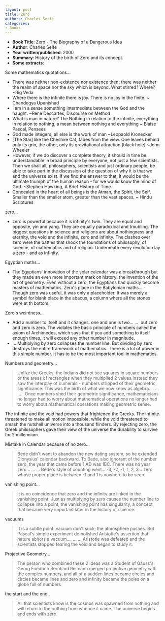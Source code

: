 ```yaml
---
layout: post
title: Zero
authors: Charles Seife
categories:
- Books
---
```


- **Book Title**: Zero - The Biography of a Dangerous Idea
- **Author**: Charles Seife
- **Year written/published**: 2000
- **Summary**: History of the birth of Zero and its concept.
- **Some extracts**:

Some mathematics quotations...

- There was neither non-existence nor existence then; there was neither the realm of space nor the sky which is beyond. What stirred? Where? ~Rig Veda 
- Where there is the infinite there is joy. There is no joy in the finite. ~ Chandogya Upanishad
- I am in a sense something intermediate between the God and the naught. ~Rene Descartes, Discourse on Method
- What is man in nature? The Nothing in relation to the infinite, everything in relation to nothing, a mean between nothing and everything ~ Blaise Pascal, Pensees
- God made integers; all else is the work of man ~Leopaold Kronecker
- [The Star] like the Cheshire Cat, fades from the view. One leaves behind only its grin, the other, only its gravitational attraction [black hole] ~John Wheeler
- However, if we do discover a complete theory, it should in time be understandable in broad principle by everyone, not just a few scientists. Then we shall all, philosophers, scientists and just ordinary people, be able to take part in the discussion of the question of why it is that we and the universe exist. If we find the answer to that, it would be the ultimate triumph of the human reason - for we would know the mind of God. ~Stephen Hawking, A Brief History of Time
- Concealed in the heart of all beings is the Atman, the Spirit, the Self. Smaller than the smaller atom, greater than the vast spaces. ~ Hindu Scriptures

zero...

- zero is powerful because it is infinity's twin. They are equal and opposite, yin and yang. They are equally paradoxical and troubling. The biggest questions in science and religions are about nothingness and eternity, the void and the infinite, zero and infinity. The clashes over zero were the battles that shook the foundations of philosophy, of science, of mathematics and of religion. Underneath every revolution lay a zero - and as infinity.

Egyptian maths...

- The Egyptians' innovation of the solar calendar was a breakthrough but they made an even more important mark on history: the invention of the art of geometry. Even without a zero, the Egyptians had quickly become masters of mathematics.
Zero's place in the Babylonian maths... - Though zero was useful, it was only a placeholder. It was merely a symbol for blank place in the abacus, a column where all the stones were at th bottom.

Zero's weirdness...

- Add a number to itself and it changes. one and one is two... ...  but zero and zero is zero. The violates the basic principle of numbers called the axiom of Archimedes, which says that if you add something to itself enough times, it will exceed any other number in magnitude.
- ... Multiplying by zero collapses the number line. But dividing by zero destroys the entire framework of mathematics. There is a lot of power in this simple number. It has to be the most important tool in mathematics.

Numbers and geometry...

> Unlike the Greeks, the Indians did not see squares in square numbers or the areas of rectangles when they multiplied 2 values.Instead they saw the interplay of numerals - numbers stripped of their geometric significance. This was the birth of what we now know as algebra. .. ... ....  Once numbers shed their geometric significance, mathematicians no longer had to worry about mathematical operations no longer had to worry about mathematical operations making geometric sense.

The infinite and the void had powers that frightened the Greeks. The infinite threatened to make all motion impossible, while the void threatened to smash the nutshell universe into a thousand flinders. By rejecting zero, the Greek philosophers gave their view of the universe the durability to survive for 2 millennium.

Mistake in Calendar because of no zero...

> Bede didn't want to abandon the new dating system, so he extended Dionysius' calendar backward. To Bede, also ignorant of the number zero, the year that came before 1 AD was 1BC. There was no year zero... ... ... Bede's style of counting went... -3, -2, -1, 1, 2, 3... zero whose proper place is between -1 and 1 is nowhere to be seen.

vanishing point...

> it is no coincidence that zero and the infinity are linked in the vanishing point. Just as multiplying by zero causes the number line to collapse into a point, the vanishing point has singularity, a concept that became very important later in the history of science.

vacuums

> It is a subtle point: vacuum don't suck; the atmosphere pushes. But Pascal's simple experiment demolished Aristotle's assertion that nature abhors a vacuum.... ... ... Aristotle was defeated and the scientists stopped fearing the void and began to study it.

Projective Geometry...

> The person who combined these 2 ideas was a Student of Gauss's: Georg Friedrich Bernhard Reimann merged projective geometry with the complex numbers, and all of a sudden lines became circles and circles became lines and zero and infinity became the poles on a globe full of numbers

the start and the end..

> All that scientists know is the cosmos was spawned from nothing and will return to the nothing from whence it came. The universe begins and ends with zero.

